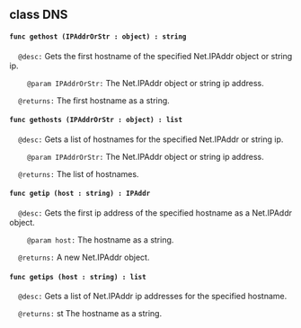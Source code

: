 ## class DNS

#### ```func gethost (IPAddrOrStr : object) : string```

&nbsp;&nbsp;&nbsp;&nbsp;```@desc:``` Gets the first hostname of the specified Net.IPAddr object or string ip.

&nbsp;&nbsp;&nbsp;&nbsp;&nbsp;&nbsp;&nbsp;&nbsp;```@param IPAddrOrStr:``` The Net.IPAddr object or string ip address.

&nbsp;&nbsp;&nbsp;&nbsp;```@returns:``` The first hostname as a string.

#### ```func gethosts (IPAddrOrStr : object) : list```

&nbsp;&nbsp;&nbsp;&nbsp;```@desc:``` Gets a list of hostnames for the specified Net.IPAddr or string ip.

&nbsp;&nbsp;&nbsp;&nbsp;&nbsp;&nbsp;&nbsp;&nbsp;```@param IPAddrOrStr:``` The Net.IPAddr object or string ip address.

&nbsp;&nbsp;&nbsp;&nbsp;```@returns:``` The list of hostnames.

#### ```func getip (host : string) : IPAddr```

&nbsp;&nbsp;&nbsp;&nbsp;```@desc:``` Gets the first ip address of the specified hostname as a Net.IPAddr object.

&nbsp;&nbsp;&nbsp;&nbsp;&nbsp;&nbsp;&nbsp;&nbsp;```@param host:``` The hostname as a string.

&nbsp;&nbsp;&nbsp;&nbsp;```@returns:``` A new Net.IPAddr object.

#### ```func getips (host : string) : list```

&nbsp;&nbsp;&nbsp;&nbsp;```@desc:``` Gets a list of Net.IPAddr ip addresses for the specified hostname.

&nbsp;&nbsp;&nbsp;&nbsp;```@returns:``` st The hostname as a string.

